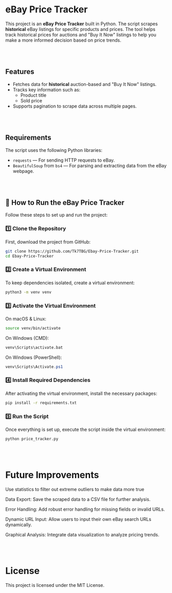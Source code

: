 # eBay Price Tracker

This project is an **eBay Price Tracker** built in Python. The script scrapes **historical** eBay listings for specific products and prices. The tool helps track historical prices for auctions and "Buy It Now" listings to help you make a more informed decision based on price trends.

<br />
<br />

## Features
- Fetches data for **historical** auction-based and "Buy It Now" listings.
- Tracks key information such as:
  - Product title
  - Sold price
- Supports pagination to scrape data across multiple pages.

<br />
<br />

## Requirements
The script uses the following Python libraries:
- `requests` — For sending HTTP requests to eBay.
- `BeautifulSoup` from `bs4` — For parsing and extracting data from the eBay webpage.

<br />
<br />

## 🚀 How to Run the eBay Price Tracker

Follow these steps to set up and run the project:

### 1️⃣ Clone the Repository
First, download the project from GitHub:
```bash
git clone https://github.com/Tk7TBG/Ebay-Price-Tracker.git
cd Ebay-Price-Tracker
```

### 2️⃣ Create a Virtual Environment
To keep dependencies isolated, create a virtual environment:
```bash
python3 -m venv venv
```

### 3️⃣ Activate the Virtual Environment
On macOS & Linux:
```bash
source venv/bin/activate
```
On Windows (CMD):
```bash
venv\Scripts\activate.bat
```
On Windows (PowerShell):
```powershell
venv\Scripts\Activate.ps1
```

### 4️⃣ Install Required Dependencies
After activating the virtual environment, install the necessary packages:
```bash
pip install -r requirements.txt
```

### 5️⃣ Run the Script
Once everything is set up, execute the script inside the virtual environment:
```bash
python price_tracker.py
```


<br />
<br />

# Future Improvements
Use statistics to filter out extreme outliers to make data more true

Data Export: Save the scraped data to a CSV file for further analysis.

Error Handling: Add robust error handling for missing fields or invalid URLs.

Dynamic URL Input: Allow users to input their own eBay search URLs dynamically.

Graphical Analysis: Integrate data visualization to analyze pricing trends.

<br />
<br />

# License
This project is licensed under the MIT License.

